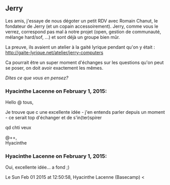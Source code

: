 ## Jerry



Les amis, j'essaye de nous dégoter un petit RDV avec Romain Chanut, le
fondateur de Jerry (et un copain accessoirement). Jerry, comme vous le verrez,
correspond pas mal à notre projet (open, gestion de communauté, mélange
hard/sof, ...) et sont déjà un groupe bien mûr.  
  
La preuve, ils avaient un atelier à la gaité lyrique pendant qu'on y était :
<http://gaite-lyrique.net/atelier/jerry-computers>  
  
Ca pourrait être un super moment d'échanges sur les questions qu'on peut se
poser, on doit avoir exactement les mêmes.  
  
_Dites ce que vous en pensez?_



### **Hyacinthe Lacenne** on February 1, 2015:



Hello @ tous,  
  
Je trouve que c une excellente idée - j'en entends parler depuis un moment -
ce serait top d'échanger et de s'in(ter)spirer  
  
qd chti veux  
  
@++,  
Hyacinthe



### **Hyacinthe Lacenne** on February 1, 2015:



Oui, excellente idée... a fond ;)  
  
Le Sun Feb 01 2015 at 12:50:58, Hyacinthe Lacenne (Basecamp) &lt;



